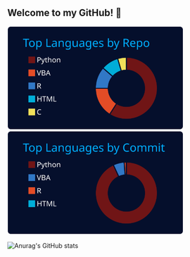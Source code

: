 ## Welcome to my GitHub!  👋

<img width=400 src="https://raw.githubusercontent.com/iwakazusuwa/iwakazusuwa/refs/heads/main/profile-summary-card-output/algolia/1-repos-per-language.svg"><img width=400 src="https://raw.githubusercontent.com/iwakazusuwa/iwakazusuwa/refs/heads/main/profile-summary-card-output/algolia/2-most-commit-language.svg"><br>


![Anurag's GitHub stats](https://github-readme-stats.vercel.app/api?username=iwakazusuwa&show_icons=true&theme=transparent)
